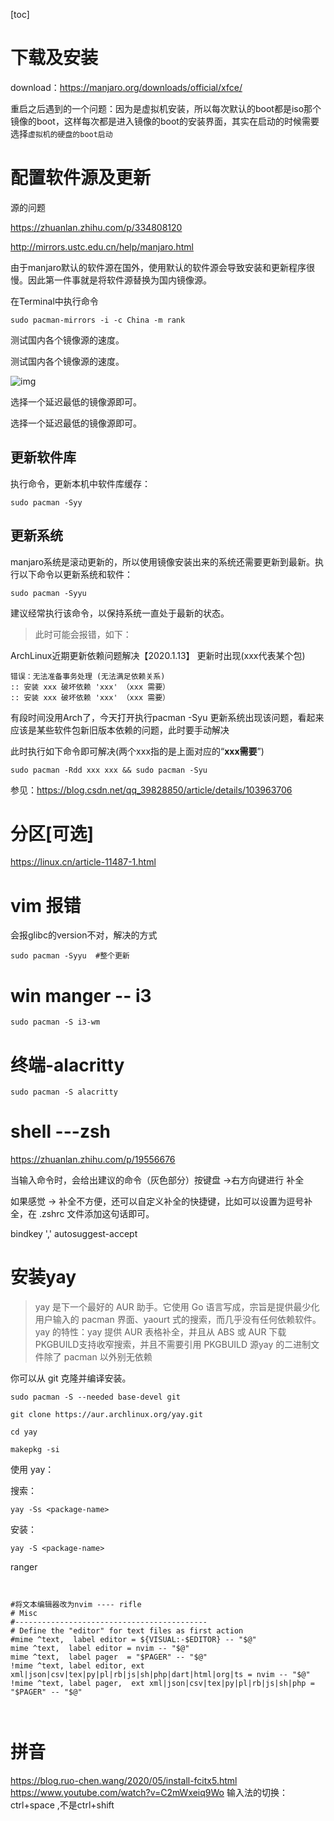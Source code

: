 [toc]



# 下载及安装

download：https://manjaro.org/downloads/official/xfce/

重启之后遇到的一个问题：因为是虚拟机安装，所以每次默认的boot都是iso那个镜像的boot，这样每次都是进入镜像的boot的安装界面，其实在启动的时候需要选择`虚拟机的硬盘的boot启动`





# 配置软件源及更新

源的问题

https://zhuanlan.zhihu.com/p/334808120

http://mirrors.ustc.edu.cn/help/manjaro.html

由于manjaro默认的软件源在国外，使用默认的软件源会导致安装和更新程序很慢。因此第一件事就是将软件源替换为国内镜像源。

在Terminal中执行命令

```text
sudo pacman-mirrors -i -c China -m rank
```

测试国内各个镜像源的速度。

测试国内各个镜像源的速度。

![img](https://pic1.zhimg.com/80/v2-76bbdcb3c6369fa2e95c68b980e85984_1440w.jpg)

选择一个延迟最低的镜像源即可。



选择一个延迟最低的镜像源即可。

## 更新软件库

执行命令，更新本机中软件库缓存：

```text
sudo pacman -Syy
```

## 更新系统

manjaro系统是滚动更新的，所以使用镜像安装出来的系统还需要更新到最新。执行以下命令以更新系统和软件：

```text
sudo pacman -Syyu
```

建议经常执行该命令，以保持系统一直处于最新的状态。

> 此时可能会报错，如下：



ArchLinux近期更新依赖问题解决【2020.1.13】
更新时出现(xxx代表某个包)

```shell
错误：无法准备事务处理 (无法满足依赖关系)
:: 安装 xxx 破坏依赖 'xxx' （xxx 需要）
:: 安装 xxx 破坏依赖 'xxx' （xxx 需要）
```

有段时间没用Arch了，今天打开执行pacman -Syu 更新系统出现该问题，看起来应该是某些软件包新旧版本依赖的问题，此时要手动解决

此时执行如下命令即可解决(两个xxx指的是上面对应的“**xxx需要**”)

```shell
sudo pacman -Rdd xxx xxx && sudo pacman -Syu
```

参见：https://blog.csdn.net/qq_39828850/article/details/103963706





# 分区[可选]

https://linux.cn/article-11487-1.html





# vim 报错

会报glibc的version不对，解决的方式

````shell
sudo pacman -Syyu  #整个更新
````



# win manger -- i3

```shell
sudo pacman -S i3-wm
```



# 终端-alacritty

```shell
sudo pacman -S alacritty
```





# shell ---zsh

https://zhuanlan.zhihu.com/p/19556676


当输入命令时，会给出建议的命令（灰色部分）按键盘 →右方向键进行 补全

如果感觉 → 补全不方便，还可以自定义补全的快捷键，比如可以设置为逗号补全，在 .zshrc 文件添加这句话即可。

bindkey ',' autosuggest-accept




# 安装yay

> yay 是下一个最好的 AUR 助手。它使用 Go 语言写成，宗旨是提供最少化用户输入的 pacman 界面、yaourt 式的搜索，而几乎没有任何依赖软件。yay 的特性：yay 提供 AUR 表格补全，并且从 ABS 或 AUR 下载 PKGBUILD支持收窄搜索，并且不需要引用 PKGBUILD 源yay 的二进制文件除了 pacman 以外别无依赖

你可以从 git 克隆并编译安装。

```text
sudo pacman -S --needed base-devel git

git clone https://aur.archlinux.org/yay.git

cd yay

makepkg -si

```

使用 yay：

搜索：

```text
yay -Ss <package-name>
```

安装：

```text
yay -S <package-name>
```


ranger 
```shell


#将文本编辑器改为nvim ---- rifle
# Misc
#-------------------------------------------
# Define the "editor" for text files as first action
#mime ^text,  label editor = ${VISUAL:-$EDITOR} -- "$@"
mime ^text,  label editor = nvim -- "$@"
mime ^text,  label pager  = "$PAGER" -- "$@"
!mime ^text, label editor, ext xml|json|csv|tex|py|pl|rb|js|sh|php|dart|html|org|ts = nvim -- "$@"
!mime ^text, label pager,  ext xml|json|csv|tex|py|pl|rb|js|sh|php = "$PAGER" -- "$@"



```



# 拼音
https://blog.ruo-chen.wang/2020/05/install-fcitx5.html
https://www.youtube.com/watch?v=C2mWxeiq9Wo
输入法的切换：ctrl+space ,不是ctrl+shift

